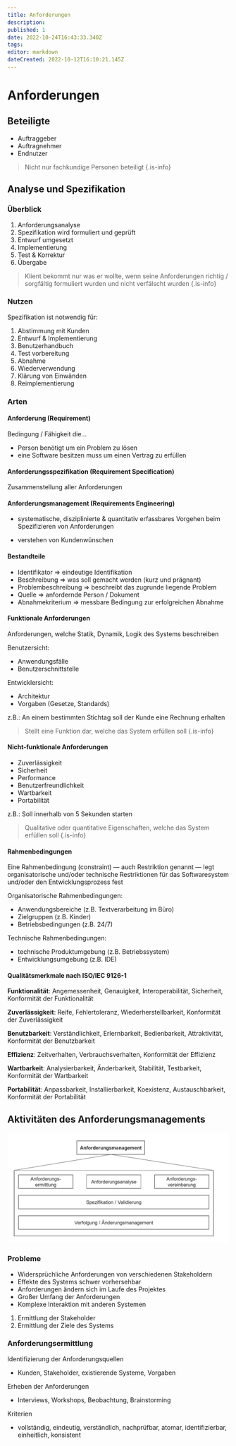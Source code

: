 ```yaml
---
title: Anforderungen
description: 
published: 1
date: 2022-10-24T16:43:33.340Z
tags: 
editor: markdown
dateCreated: 2022-10-12T16:10:21.145Z
---
```


# Anforderungen
## Beteiligte
- Auftraggeber
- Auftragnehmer
- Endnutzer

> Nicht nur fachkundige Personen beteiligt
{.is-info}

## Analyse und Spezifikation

### Überblick

1. Anforderungsanalyse
1. Spezifikation wird formuliert und geprüft
1. Entwurf umgesetzt
1. Implementierung
1. Test & Korrektur
1. Übergabe

> Klient bekommt nur was er wollte, wenn seine Anforderungen richtig / sorgfältig formuliert wurden und nicht verfälscht wurden
{.is-info}

### Nutzen

Spezifikation ist notwendig für:
1. Abstimmung mit Kunden
1. Entwurf & Implementierung
1. Benutzerhandbuch
1. Test vorbereitung
1. Abnahme
1. Wiederverwendung
1. Klärung von Einwänden
1. Reimplementierung

### Arten

#### Anforderung (Requirement)
Bedingung / Fähigkeit die...
- Person benötigt um ein Problem zu lösen
- eine Software besitzen muss um einen Vertrag zu erfüllen

#### Anforderungsspezifikation (Requirement Specification)
Zusammenstellung aller Anforderungen

#### Anforderungsmanagement (Requirements Engineering)
- systematische, disziplinierte & quantitativ erfassbares Vorgehen beim Spezifizieren von Anforderungen

- verstehen von Kundenwünschen

#### Bestandteile
- Identifikator => eindeutige Identifikation
- Beschreibung => was soll gemacht werden (kurz und prägnant)
- Problembeschreibung => beschreibt das zugrunde liegende Problem
- Quelle => anfordernde Person / Dokument
- Abnahmekriterium => messbare Bedingung zur erfolgreichen Abnahme 

#### Funktionale Anforderungen

Anforderungen, welche Statik, Dynamik, Logik des Systems beschreiben

Benutzersicht:
- Anwendungsfälle 
- Benutzerschnittstelle

Entwicklersicht:
- Architektur
- Vorgaben (Gesetze, Standards)
  
    
z.B.:
An einem bestimmten Stichtag soll der Kunde eine Rechnung erhalten

> Stellt eine Funktion dar, welche das System erfüllen soll
{.is-info}


#### Nicht-funktionale Anforderungen

- Zuverlässigkeit
- Sicherheit
- Performance
- Benutzerfreundlichkeit
- Wartbarkeit
- Portabilität

z.B.:
Soll innerhalb von 5 Sekunden starten

> Qualitative oder quantitative Eigenschaften, welche das System erfüllen soll
{.is-info}

#### Rahmenbedingungen
Eine Rahmenbedingung (constraint) — auch Restriktion genannt — legt
organisatorische und/oder technische Restriktionen für das Softwaresystem
und/oder den Entwicklungsprozess fest

Organisatorische Rahmenbedingungen:
- Anwendungsbereiche (z.B. Textverarbeitung im Büro)
- Zielgruppen (z.B. Kinder)
- Betriebsbedingungen (z.B. 24/7)

Technische Rahmenbedingungen:
- technische Produktumgebung (z.B. Betriebssystem)
- Entwicklungsumgebung (z.B. IDE)

#### Qualitätsmerkmale nach ISO/IEC 9126-1
**Funktionalität**: Angemessenheit, Genauigkeit, Interoperabilität, Sicherheit, Konformität der Funktionalität
  
**Zuverlässigkeit**: Reife, Fehlertoleranz, Wiederherstellbarkeit, Konformität der Zuverlässigkeit

**Benutzbarkeit**: Verständlichkeit, Erlernbarkeit, Bedienbarkeit, Attraktivität, Konformität der Benutzbarkeit

**Effizienz**: Zeitverhalten, Verbrauchsverhalten, Konformität der Effizienz

**Wartbarkeit**: Analysierbarkeit, Änderbarkeit, Stabilität, Testbarkeit, Konformität der Wartbarkeit

**Portabilität**: Anpassbarkeit, Installierbarkeit, Koexistenz, Austauschbarkeit, Konformität der Portabilität

## Aktivitäten des Anforderungsmanagements
![](anforderungsmanagment_haus_des_nikolaus.png)

### Probleme
- Widersprüchliche Anforderungen von verschiedenen Stakeholdern
- Effekte des Systems schwer vorhersehbar
- Anforderungen ändern sich im Laufe des Projektes
- Großer Umfang der Anforderungen
- Komplexe Interaktion mit anderen Systemen

1. Ermittlung der Stakeholder
1. Ermittlung der Ziele des Systems

### Anforderungsermittlung
Identifizierung der Anforderungsquellen
- Kunden, Stakeholder, existierende Systeme, Vorgaben

Erheben der Anforderungen
- Interviews, Workshops, Beobachtung, Brainstorming

Kriterien
- vollständig, eindeutig, verständlich, nachprüfbar, atomar, identifizierbar, einheitlich, konsistent